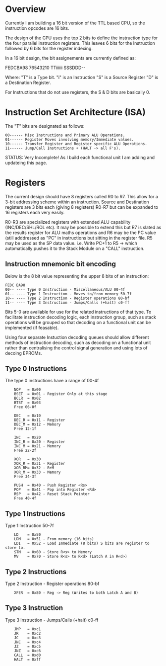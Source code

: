# Overview #

Currently I am building a 16 bit version of the TTL based CPU, so the instruction opcodes are 16 bits.

The design of the CPU uses the top 2 bits to define the instruction type for the four parallel instruction registers. This leaves 6 bits for the Instruction followed by 6 bits for the register indexing.

In a 16 bit design, the bit assignements are currently defined as:

FEDCBA98 76543210
TTiiiiii SSSDDD--

Where:
"T" is a Type bit.
"i" is an Instruction
"S" is a Source Register
"D" is a Destination Register.

For Instructions that do not use registers, the S & D bits are basically 0.

# Instruction Set Architecture (ISA)

The "T" bits are designated as follows:
```
00------ Misc Instructions and Primary ALU Operations.
01------ Register Moves involving memory/Immediate values.
10------ Transfer Register and Register specific ALU Operations.
11------ Jump/Call Instructions + (HALT -> all F's).
```
STATUS: Very Incomplete! As I build each functional unit I am adding and updateing this page.

# Registers

The current design should have 8 registers called R0 to R7. This allow for a 3-bit addressing scheme within an instruction.
Source and Destination registers are 3 bits each (giving 8 registers) R0-R7 but can be expanded to 16 registers each very easily.

R0-R3 are specialized registers with extended ALU capability (INC/DEC/SHL/ROL etc). It may be possible to extend this but R7 is slated as the results register for ALU maths operations
and R6 may be the PC value (still adddressed as "PC" in instructions but sitting in the register file. R5 may be used as the SP data value. i.e. Write PC+1 to R5 -> which automatically pushes it to the Stack Module on a "CALL" instruction.

## Instruction mnemonic bit encoding

Below is the 8 bit value representing the upper 8 bits of an instruction:

```
FEDC BA98
00-- ---- Type 0 Instruction - Miscellaneous/ALU 00-4f
01-- ---- Type 1 Instruction - Moves to/from memory 50-7f
10-- ---- Type 2 Instruction - Register operations 80-bf
11-- ---- Type 3 Instruction - Jumps/Calls (+halt) c0-ff
```
Bits 5-0 are available for use for the related instructions of that type. To facilitate instruction decoding logic, each instruction group, such as stack operations will be grouped so that decoding on a functional unit can be implemented (if feasable).

Using four separate Instuction decoding queues should allow different methods of instruction decoding, such as decoding on a functional unit rather than centralising the control signal generation and using lots of decoing EPROMs.


## Type 0 Instructions

The type 0 instructions have a range of 00-4f
```
	NOP   = 0x00
	BSET  = 0x01 - Register Only at this stage
	BCLR  = 0x02
	BTST  = 0x03
	Free 06-0f

	DEC   = 0x10
	DEC_R = 0x11 - Register
	DEC_M = 0x12 - Memory
	Free 12-1f
	
	INC   = 0x20
	INC_R = 0x20 - Register
	INC_M = 0x21 - Memory
	Free 22-2f
	
	XOR   = 0x30 
	XOR_R = 0x31 - Register
	XOR_RM= 0x32 - R+M
	XOR_M = 0x33 - Memory
	Free 34-3f

	PUSH  = 0x40 - Push Register <Rs>
	POP   = 0x41 - Pop into Register <Rd>
	RSP   = 0x42 - Reset Stack Pointer
	Free 40-4f
```

## Type 1 Instructions

Type 1 Instruction 50-7f

```
	LD    = 0x50
	LDM   = 0x51 - From memory (16 bits)
	LDI   = 0x52 - Load Immediate (8 bits) S bits are register to store to.
	STM   = 0x60 - Store R<s> to Memory
	MV    = 0x70 - Store R<s> to R<d> (Latch A in R<d>)
```

## Type 2 Instructions

Type 2 Instruction - Register operations 80-bf

```
	XFER  = 0x80 - Reg -> Reg (Writes to both Latch A and B)
```

## Type 3 Instruction

Type 3 Instruction - Jumps/Calls (+halt) c0-ff

```
	JMP   = 0xc1
	JR    = 0xc2
	JC    = 0xc3
	JNC   = 0xc4
	JZ    = 0xc5
	JNZ   = 0xc6
	CALL  = 0xd0
	HALT  = 0xff
```
